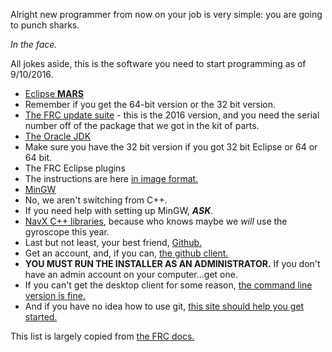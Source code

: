 Alright new programmer from now on your job is very simple: you are going to punch sharks.

*In the face.*

All jokes aside, this is the software you need to start programming as of 9/10/2016.

* [Eclipse __MARS__](https://eclipse.org/downloads/packages/release/Mars/2)
 * Remember if you get the 64-bit version or the 32 bit version.
* [The FRC update suite](http://www.ni.com/download/first-robotics-software-2016/5773/en) - this is the 2016 version, and you need the serial number off of the package that we got in the kit of parts.
* [The Oracle JDK](http://www.oracle.com/technetwork/java/javase/downloads/index.html)
 * Make sure you have the 32 bit version if you got 32 bit Eclipse or 64 or 64 bit.
* The FRC Eclipse plugins
 * The instructions are here [in image format.](https://s3.amazonaws.com/screensteps_live/images/Wpilib/145002/30/rendered/7255971c-a1a7-4f32-91d9-7b868f5604c8_display.png?AWSAccessKeyId=AKIAJRW37ULKKSXWY73Q&Expires=1473376357&Signature=S11tb6EyrucFIrKxCN0DDNMzVx4%3D)
* [MinGW](http://downloads.sourceforge.net/project/mingw/Installer/mingw-get-setup.exe?r=https%3A%2F%2Fsourceforge.net%2Fprojects%2Fmingw%2Ffiles%2FInstaller%2F&ts=1473376643&use_mirror=superb-sea2)
 * No, we aren't switching from C++.
 * If you need help with setting up MinGW, ***ASK***.
* [NavX C++ libraries](http://www.pdocs.kauailabs.com/navx-mxp/software/roborio-libraries/c/), because who knows maybe we *will* use the gyroscope this year.
* Last but not least, your best friend, [Github.](https://www.github.com)
 * Get an account, and, if you can, [the github client.](https://desktop.github.com/)
  * **YOU MUST RUN THE INSTALLER AS AN ADMINISTRATOR.** If you don't have an admin account on your computer...get one.
 * If you can't get the desktop client for some reason, [the command line version is fine.](https://git-scm.com/)
 * And if you have no idea how to use git, [this site should help you get started.](https://try.github.io/levels/1/challenges/1)

This list is largely copied from [the FRC docs.](https://wpilib.screenstepslive.com/s/4485/m/13810/l/145002-installing-eclipse-c-java)
